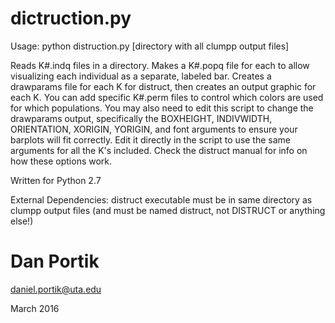 # dictruction.py

Usage: python distruction.py [directory with all clumpp output files]

Reads K#.indq files in a directory. Makes a K#.popq file for each
to allow visualizing each individual as a separate, labeled bar.
Creates a drawparams file for each K for distruct, then creates
an output graphic for each K. You can add specific K#.perm files
to control which colors are used for which populations. You may also
need to edit this script to change the drawparams output, specifically
the BOXHEIGHT, INDIVWIDTH, ORIENTATION, XORIGIN, YORIGIN, and font
arguments to ensure your barplots will fit correctly. Edit it directly
in the script to use the same arguments for all the K's included.
Check the distruct manual for info on how these options work.


Written for Python 2.7

External Dependencies: distruct executable must be in same directory as clumpp output files (and must be named distruct, not DISTRUCT or anything else!)


# Dan Portik

daniel.portik@uta.edu

March 2016
